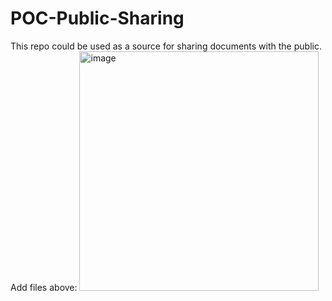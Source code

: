 # POC-Public-Sharing
This repo could be used as a source for sharing documents with the public. 
Add files above:
<img width="383" alt="image" src="https://user-images.githubusercontent.com/28573666/166585250-10dd5fb6-905b-4189-a539-fb6461bcb3f9.png">

